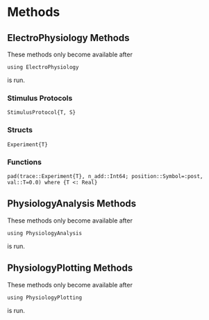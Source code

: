 # Methods

## ElectroPhysiology Methods

These methods only become available after 
```
using ElectroPhysiology
```
is run.

### Stimulus Protocols

```@docs
StimulusProtocol{T, S}
```

### Structs
```@docs
Experiment{T}
```

### Functions
```@docs
pad(trace::Experiment{T}, n_add::Int64; position::Symbol=:post, val::T=0.0) where {T <: Real}
```

## PhysiologyAnalysis Methods

These methods only become available after 
```
using PhysiologyAnalysis
```
is run.

## PhysiologyPlotting Methods

These methods only become available after 
```
using PhysiologyPlotting
```
is run.